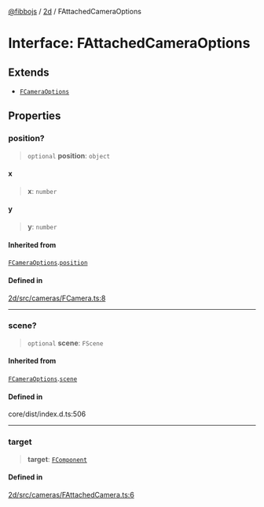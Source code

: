 [@fibbojs](/api/index) / [2d](/api/2d) / FAttachedCameraOptions

# Interface: FAttachedCameraOptions

## Extends

- [`FCameraOptions`](FCameraOptions.md)

## Properties

### position?

> `optional` **position**: `object`

#### x

> **x**: `number`

#### y

> **y**: `number`

#### Inherited from

[`FCameraOptions`](FCameraOptions.md).[`position`](FCameraOptions.md#position)

#### Defined in

[2d/src/cameras/FCamera.ts:8](https://github.com/fibbojs/fibbo/blob/65626b456ab47d7e61b23a8dd1be9f399238b0f1/packages/2d/src/cameras/FCamera.ts#L8)

***

### scene?

> `optional` **scene**: `FScene`

#### Inherited from

[`FCameraOptions`](FCameraOptions.md).[`scene`](FCameraOptions.md#scene)

#### Defined in

core/dist/index.d.ts:506

***

### target

> **target**: [`FComponent`](../classes/FComponent.md)

#### Defined in

[2d/src/cameras/FAttachedCamera.ts:6](https://github.com/fibbojs/fibbo/blob/65626b456ab47d7e61b23a8dd1be9f399238b0f1/packages/2d/src/cameras/FAttachedCamera.ts#L6)
